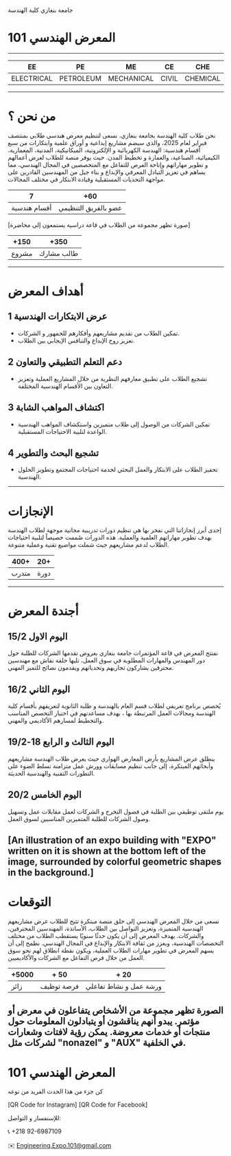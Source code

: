 جامعة بنغازي
كلية الهندسة

# المعرض الهندسي 101
---
| EE | PE | ME | CE | CHE | AE | IE |
|----|----|----|----|----|----|----|
| ELECTRICAL | PETROLEUM | MECHANICAL | CIVIL | CHEMICAL | ARCHITECTURE | INDUSTRIAL |

---
# من نحن ؟

نحن طلاب كلية الهندسة بجامعة بنغازي، نسعى لتنظيم معرض هندسي طلابي بمنتصف
فبراير لعام 2025، والذي سيضم مشاريع إبداعية و أوراق علمية وابتكارات من سبع أقسام
هندسية: الهندسة الكهربائية و الإلكترونية، الميكانيكية، المدنية، المعمارية، الكيميائية،
الصناعية، والعمارة و تخطيط المدن. حيث يوفر منصة للطلاب لعرض أعمالهم و تطوير
مهاراتهم وإتاحة الفرص للتفاعل مع المتخصصين في المجال الهندسي، مما يساهم في تعزيز
التبادل المعرفي والإبداع و بناء جيل من المهندسين القادرين على مواجهة التحديات
المستقبلية وقيادة الابتكار في مختلف المجالات.

| 7 | +60 |
|---|-----|
| أقسام هندسية | عضو بالفريق التنظيمي |

[صورة تظهر مجموعة من الطلاب في قاعة دراسية يستمعون إلى محاضرة]

| +150 | +350 |
|------|------|
| مشروع | طالب مشارك |
---
# أهداف المعرض

## 1 عرض الابتكارات الهندسية

- تمكين الطلاب من تقديم مشاريعهم وأفكارهم للجمهور و الشركات.
- تعزيز روح الإبداع والتنافس الإيجابي بين الطلاب.

## 2 دعم التعلم التطبيقي والتعاون

- تشجيع الطلاب على تطبيق معارفهم النظرية من خلال المشاريع العملية
  وتعزيز التعاون بين الأقسام الهندسية المختلفة.

## 3 اكتشاف المواهب الشابة

- تمكين الشركات من الوصول إلى طلاب متميزين واستكشاف المواهب
  الهندسية الواعدة لتلبية الاحتياجات المستقبلية.

## 4 تشجيع البحث والتطوير

- تحفيز الطلاب على الابتكار والعمل البحثي لخدمة احتياجات المجتمع وتطوير
  الحلول الهندسية.
---
# الإنجازات

إحدى أبرز إنجازاتنا التي نفخر بها هي تنظيم دورات تدريبية مجانية موجهة لطلاب الهندسة بهدف تطوير مهاراتهم العلمية والعملية. هذه الدورات صُممت خصيصاً لتلبية احتياجات الطلاب لدعم مشاريعهم حيث شملت مواضيع تقنية وعملية متنوعة.

| 400+ | 20+ |
|------|------|
| متدرب | دورة |
---
# أجندة المعرض

## اليوم الاول 15/2

نفتتح المعرض في قاعة المؤتمرات جامعة بنغازي بعروض تقدمها الشركات للطلبة حول دور المهندس والمهارات المطلوبة في سوق العمل، تليها حلقة نقاش مع مهندسين محترفين يشاركون تجاربهم وتحدياتهم ويقدمون نصائح للتميز المهني.

## اليوم الثاني 16/2

يُخصص برنامج تعريفي لطلاب قسم العام بالهندسة و طلبة الثانوية لتعريفهم بأقسام كلية الهندسة ومجالات العمل المرتبطة بها ، بهدف مساعدتهم في اختيار التخصص المناسب والتخطيط لمسارهم الأكاديمي والمهني.

## اليوم الثالث و الرابع 18-19/2

ينطلق عرض المشاريع بأرض المعارض الهواري حيث يعرض طلاب الهندسة مشاريعهم وأبحاثهم المبتكرة، إلى جانب تنظيم مسابقات وورش عمل متزامنة تسلط الضوء على التطورات التقنية والهندسية الحديثة.

## اليوم الخامس 20/2

يوم ملتقى توظيفي بين الطلبة في فصول التخرج و الشركات لعمل مقابلات عمل وتسهيل وصول الشركات للطلبة المتميزين المناسبين لسوق العمل.

[An illustration of an expo building with "EXPO" written on it is shown at the bottom left of the image, surrounded by colorful geometric shapes in the background.]
---
# التوقعات

نسعى من خلال المعرض الهندسي إلى خلق منصة مبتكرة تتيح للطلاب عرض
مشاريعهم الهندسية المتميزة، وتعزيز التواصل بين الطلاب، الأساتذة،
المهندسين المحترفين، والشركات. يهدف المعرض إلى أن يكون حدثًا سنويًا
يستقطب الطلاب من مختلف التخصصات الهندسية، ويعزز من ثقافة الابتكار
والإبداع في المجال الهندسي. نطمح إلى أن يسهم المعرض في تطوير مهارات
الطلاب العملية، ويكون نقطة انطلاق لهم نحو سوق العمل من خلال فرص
التفاعل مع الشركات والأكاديميين.

| +5000 | + 50 | + 20 |
|--------|------|------|
| زائر | فرصة توظيف | ورشة عمل و نشاط تفاعلي |

الصورة تظهر مجموعة من الأشخاص يتفاعلون في معرض أو مؤتمر. يبدو أنهم يناقشون أو يتبادلون المعلومات حول منتجات أو خدمات معروضة. يمكن رؤية لافتات وشعارات لشركات مثل "nonazel" و "AUX" في الخلفية.
---
# 101 المعرض الهندسي

كن جزء من هذا الحدث الفريد من نوعه

[QR Code for Instagram] [QR Code for Facebook]

للإستفسار و التواصل:

📞 +218 92-6987109

✉️ Engineering.Expo.101@gmail.com